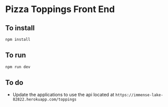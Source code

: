 # Pizza Toppings Front End

## To install

```bash
npm install
```

## To run

```bash
npm run dev
```

## To do

* Update the applications to use the api located at `https://immense-lake-82822.herokuapp.com/toppings`
